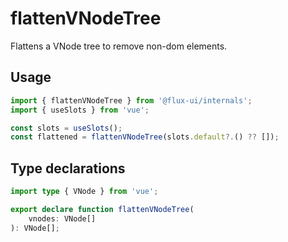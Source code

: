 # flattenVNodeTree

Flattens a VNode tree to remove non-dom elements.

## Usage

```ts
import { flattenVNodeTree } from '@flux-ui/internals';
import { useSlots } from 'vue';

const slots = useSlots();
const flattened = flattenVNodeTree(slots.default?.() ?? []);
```

## Type declarations

```ts
import type { VNode } from 'vue';

export declare function flattenVNodeTree(
    vnodes: VNode[]
): VNode[];
```
